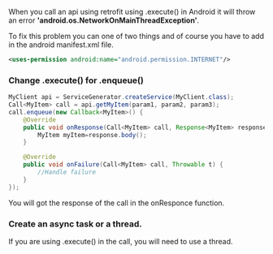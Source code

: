 When you call an api using retrofit using .execute() in Android it will throw an error **'android.os.NetworkOnMainThreadException'**.

To fix this problem you can one of two things and of course you have to add in the android manifest.xml file.
```xml
<uses-permission android:name="android.permission.INTERNET"/>
```

### Change .execute() for .enqueue()

```java
MyClient api = ServiceGenerator.createService(MyClient.class);
Call<MyItem> call = api.getMyItem(param1, param2, param3);
call.enqueue(new Callback<MyItem>() {
    @Override
    public void onResponse(Call<MyItem> call, Response<MyItem> response) {
        MyItem myItem=response.body();
    }

    @Override
    public void onFailure(Call<MyItem> call, Throwable t) {
        //Handle failure
    }
});
```

You will got the response of the call in the onResponce function.

### Create an async task or a thread.

If you are using .execute() in the call, you will need to use a thread.
